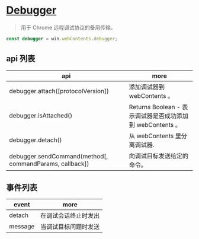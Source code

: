 # [Debugger](https://electronjs.org/docs/api/debugger)

> 用于 Chrome 远程调试协议的备用传输。

```js
const debugger = win.webContents.debugger;
```

## api 列表

| api                                                     | more                                                      |
| ------------------------------------------------------- | --------------------------------------------------------- |
| debugger.attach([protocolVersion])                      | 添加调试器到 webContents 。                               |
| debugger.isAttached()                                   | Returns Boolean - 表示调试器是否成功添加到 webContents 。 |
| debugger.detach()                                       | 从 webContents 里分离调试器.                              |
| debugger.sendCommand(method[, commandParams, callback]) | 向调试目标发送给定的命令。                                |

## 事件列表

| event   | more                 |
| ------- | -------------------- |
| detach  | 在调试会话终止时发出 |
| message | 当调试目标问题时发送 |
